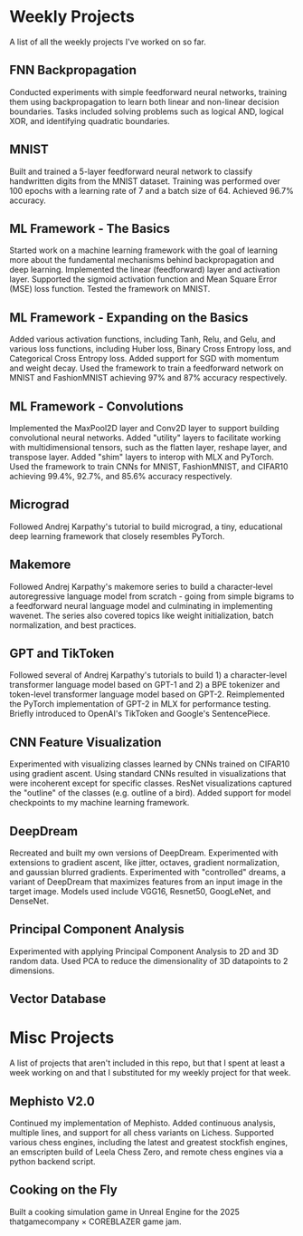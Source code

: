 # Weekly Projects

A list of all the weekly projects I've worked on so far.

## FNN Backpropagation

Conducted experiments with simple feedforward neural networks, training them using 
backpropagation to learn both linear and non-linear decision boundaries. Tasks included 
solving problems such as logical AND, logical XOR, and identifying quadratic boundaries.

## MNIST

Built and trained a 5-layer feedforward neural network to classify handwritten digits 
from the MNIST dataset. Training was performed over 100 epochs with a learning rate of 7
and a batch size of 64. Achieved 96.7% accuracy.

## ML Framework - The Basics

Started work on a machine learning framework with the goal of learning more about the
fundamental mechanisms behind backpropagation and deep learning. Implemented the linear 
(feedforward) layer and activation layer. Supported the sigmoid activation function and
Mean Square Error (MSE) loss function. Tested the framework on MNIST.

## ML Framework - Expanding on the Basics

Added various activation functions, including Tanh, Relu, and Gelu, and various loss
functions, including Huber loss, Binary Cross Entropy loss, and Categorical Cross Entropy
loss. Added support for SGD with momentum and weight decay. Used the framework to train a
feedforward network on MNIST and FashionMNIST achieving 97% and 87% accuracy respectively.

## ML Framework - Convolutions

Implemented the MaxPool2D layer and Conv2D layer to support building convolutional neural
networks. Added "utility" layers to facilitate working with multidimensional tensors, 
such as the flatten layer, reshape layer, and transpose layer. Added "shim" layers to 
interop with MLX and PyTorch. Used the framework to train CNNs for MNIST, FashionMNIST,
and CIFAR10 achieving 99.4%, 92.7%, and 85.6% accuracy respectively.

## Micrograd

Followed Andrej Karpathy's tutorial to build micrograd, a tiny, educational deep learning 
framework that closely resembles PyTorch.

## Makemore

Followed Andrej Karpathy's makemore series to build a character‑level autoregressive
language model from scratch - going from simple bigrams to a feedforward neural language
model and culminating in implementing wavenet. The series also covered
topics like weight initialization, batch normalization, and best practices.

## GPT and TikToken 

Followed several of Andrej Karpathy's tutorials to build 1) a character-level transformer
language model based on GPT-1 and 2) a BPE tokenizer and token-level transformer language
model based on GPT-2. Reimplemented the PyTorch implementation of GPT-2 in MLX for 
performance testing. Briefly introduced to OpenAI's TikToken and Google's SentencePiece.

## CNN Feature Visualization

Experimented with visualizing classes learned by CNNs trained on CIFAR10 using gradient 
ascent. Using standard CNNs resulted in visualizations that were incoherent except for 
specific classes. ResNet visualizations captured the "outline" of the classes (e.g. 
outline of a bird). Added support for model checkpoints to my machine learning framework.

## DeepDream

Recreated and built my own versions of DeepDream. Experimented with extensions to gradient
ascent, like jitter, octaves, gradient normalization, and gaussian blurred gradients. 
Experimented with "controlled" dreams, a variant of DeepDream that maximizes features 
from an input image in the target image. Models used include VGG16, Resnet50, GoogLeNet,
and DenseNet.

## Principal Component Analysis
Experimented with applying Principal Component Analysis to 2D and 3D random data. Used PCA
to reduce the dimensionality of 3D datapoints to 2 dimensions.

## Vector Database

# Misc Projects

A list of projects that aren't included in this repo, but that I spent at least a week 
working on and that I substituted for my weekly project for that week.

## Mephisto V2.0

Continued my implementation of Mephisto. Added continuous analysis, multiple lines, and 
support for all chess variants on Lichess. Supported various chess engines, including the
latest and greatest stockfish engines, an emscripten build of Leela Chess Zero, and remote
chess engines via a python backend script. 

## Cooking on the Fly

Built a cooking simulation game in Unreal Engine for the 2025 thatgamecompany × COREBLAZER
game jam.
